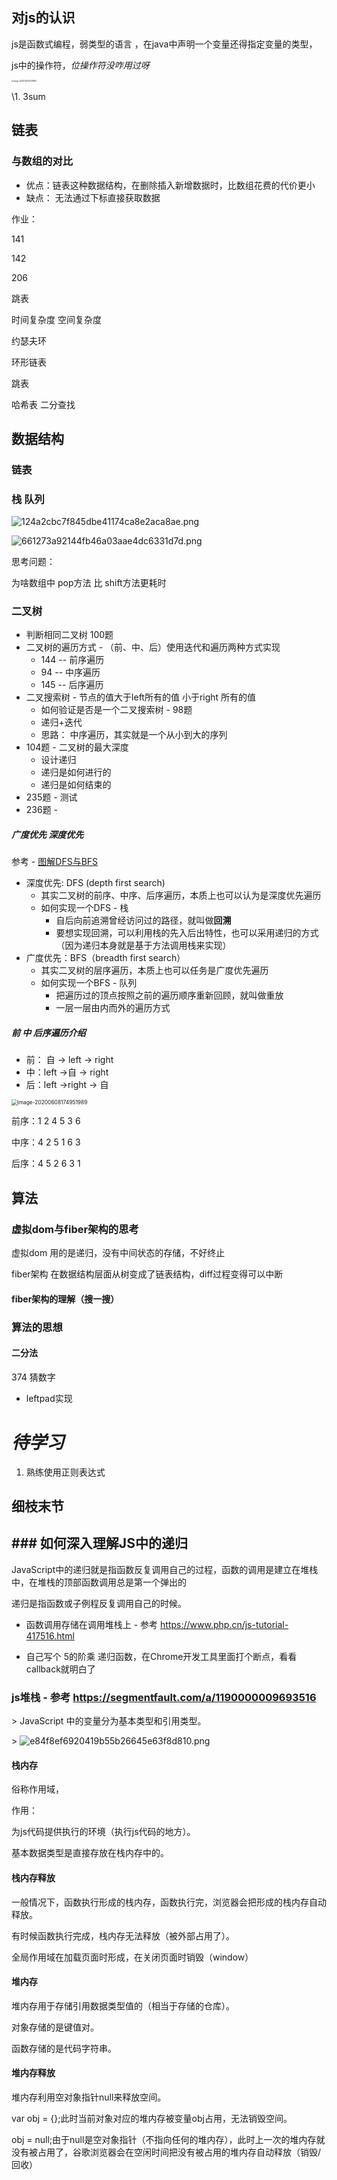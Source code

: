 ## 对js的认识

js是函数式编程，弱类型的语言 ，在java中声明一个变量还得指定变量的类型，

js中的操作符，*位操作符没咋用过呀*

<img src="/Users/mpy/Library/Application Support/typora-user-images/image-20200325101138964.png" alt="image-20200325101138964" style="zoom:20%;" />

\1. 3sum

## 链表

### 与数组的对比

- 优点：链表这种数据结构，在删除插入新增数据时，比数组花费的代价更小
- 缺点： 无法通过下标直接获取数据

作业：

141

142

206

跳表

时间复杂度 空间复杂度

约瑟夫环

环形链表

跳表

哈希表 二分查找

##  数据结构

### 链表

### 栈 队列

![124a2cbc7f845dbe41174ca8e2aca8ae.png](evernotecid://E34CC73B-9F39-4A8E-87BD-01970B037860/appyinxiangcom/18794174/ENResource/p2184)

![661273a92144fb46a03aae4dc6331d7d.png](evernotecid://E34CC73B-9F39-4A8E-87BD-01970B037860/appyinxiangcom/18794174/ENResource/p2185)

思考问题：

为啥数组中 pop方法 比 shift方法更耗时

### 二叉树

- 判断相同二叉树  100题
- 二叉树的遍历方式 - （前、中、后）使用迭代和遍历两种方式实现
  - 144 -- 前序遍历
  - 94 -- 中序遍历
  - 145 -- 后序遍历
- 二叉搜索树 - 节点的值大于left所有的值 小于right 所有的值
  - 如何验证是否是一个二叉搜索树 - 98题
  - 递归+迭代
  - 思路： 中序遍历，其实就是一个从小到大的序列
- 104题 - 二叉树的最大深度
  - 设计递归
  - 递归是如何进行的
  - 递归是如何结束的
- 235题 - 测试
- 236题 - 

##### 广度优先 深度优先

参考 - [图解DFS与BFS](https://juejin.im/post/5c9a468c51882531f12dcd7c)

- 深度优先: DFS (depth first search)
  - 其实二叉树的前序、中序、后序遍历，本质上也可以认为是深度优先遍历
  - 如何实现一个DFS - 栈
    - 自后向前追溯曾经访问过的路径，就叫做**回溯**
    - 要想实现回溯，可以利用栈的先入后出特性，也可以采用递归的方式（因为递归本身就是基于方法调用栈来实现）
- 广度优先：BFS（breadth first search）
  - 其实二叉树的层序遍历，本质上也可以任务是广度优先遍历
  - 如何实现一个BFS - 队列
    - 把遍历过的顶点按照之前的遍历顺序重新回顾，就叫做重放
    - 一层一层由内而外的遍历方式



##### 前 中 后序遍历介绍

- 前： 自 -> left -> right
- 中：left ->自 -> right
- 后：left ->right -> 自

<img src="/Users/mpy/Library/Application Support/typora-user-images/image-20200608174951989.png" alt="image-20200608174951989" style="zoom:60%;" />

前序：1 2 4 5 3 6

中序：4 2 5 1 6 3

后序：4 5 2 6 3 1

## 算法

### 虚拟dom与fiber架构的思考

虚拟dom 用的是递归，没有中间状态的存储，不好终止

fiber架构 在数据结构层面从树变成了链表结构，diff过程变得可以中断

#### fiber架构的理解（搜一搜）

### 算法的思想

#### 二分法

374 猜数字

- leftpad实现

# *待学习*

1. 熟练使用正则表达式

## 细枝末节

## ### 如何深入理解JS中的递归

JavaScript中的递归就是指函数反复调用自己的过程，函数的调用是建立在堆栈中，在堆栈的顶部函数调用总是第一个弹出的

递归是指函数或子例程反复调用自己的时候。

- 函数调用存储在调用堆栈上 - 参考 https://www.php.cn/js-tutorial-417516.html

- 自己写个 5的阶乘 递归函数，在Chrome开发工具里面打个断点，看看callback就明白了

### js堆栈 - 参考 https://segmentfault.com/a/1190000009693516

\> JavaScript 中的变量分为基本类型和引用类型。

\> ![e84f8ef6920419b55b26645e63f8d810.png](evernotecid://E34CC73B-9F39-4A8E-87BD-01970B037860/appyinxiangcom/18794174/ENResource/p2183)

#### 栈内存

俗称作用域，

作用：

为js代码提供执行的环境（执行js代码的地方）。

基本数据类型是直接存放在栈内存中的。

#### 栈内存释放

一般情况下，函数执行形成的栈内存，函数执行完，浏览器会把形成的栈内存自动释放。

有时候函数执行完成，栈内存无法释放（被外部占用了）。

全局作用域在加载页面时形成，在关闭页面时销毁（window）

#### 堆内存

堆内存用于存储引用数据类型值的（相当于存储的仓库）。

对象存储的是键值对。

函数存储的是代码字符串。

#### 堆内存释放

堆内存利用空对象指针null来释放空间。

var obj = {};此时当前对象对应的堆内存被变量obj占用，无法销毁空间。

obj = null;由于null是空对象指针（不指向任何的堆内存），此时上一次的堆内存就没有被占用了，谷歌浏览器会在空闲时间把没有被占用的堆内存自动释放（销毁/回收）
